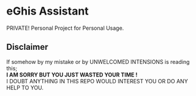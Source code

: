 # eGhis Assistant

PRIVATE! Personal Project for Personal Usage.

## Disclaimer

If somehow by my mistake or by UNWELCOMED INTENSIONS is reading this;  
**I AM SORRY BUT YOU JUST WASTED YOUR TIME !**  
I DOUBT ANYTHING IN THIS REPO WOULD INTEREST YOU OR DO ANY HELP TO YOU.  
